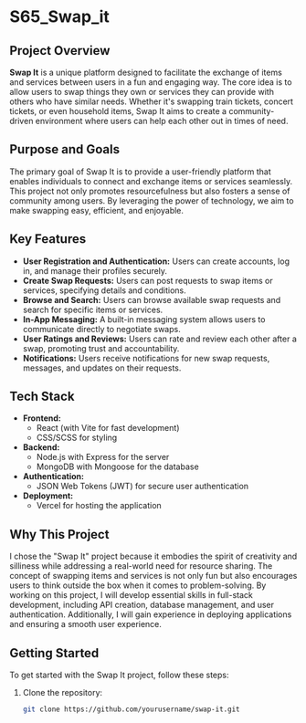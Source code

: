 # S65_Swap_it
## Project Overview

**Swap It** is a unique platform designed to facilitate the exchange of items and services between users in a fun and engaging way. The core idea is to allow users to swap things they own or services they can provide with others who have similar needs. Whether it's swapping train tickets, concert tickets, or even household items, Swap It aims to create a community-driven environment where users can help each other out in times of need.

## Purpose and Goals

The primary goal of Swap It is to provide a user-friendly platform that enables individuals to connect and exchange items or services seamlessly. This project not only promotes resourcefulness but also fosters a sense of community among users. By leveraging the power of technology, we aim to make swapping easy, efficient, and enjoyable.

## Key Features

- **User Registration and Authentication:** Users can create accounts, log in, and manage their profiles securely.
- **Create Swap Requests:** Users can post requests to swap items or services, specifying details and conditions.
- **Browse and Search:** Users can browse available swap requests and search for specific items or services.
- **In-App Messaging:** A built-in messaging system allows users to communicate directly to negotiate swaps.
- **User Ratings and Reviews:** Users can rate and review each other after a swap, promoting trust and accountability.
- **Notifications:** Users receive notifications for new swap requests, messages, and updates on their requests.

## Tech Stack

- **Frontend:** 
  - React (with Vite for fast development)
  - CSS/SCSS for styling
- **Backend:** 
  - Node.js with Express for the server
  - MongoDB with Mongoose for the database
- **Authentication:** 
  - JSON Web Tokens (JWT) for secure user authentication
- **Deployment:** 
  - Vercel for hosting the application

## Why This Project

I chose the "Swap It" project because it embodies the spirit of creativity and silliness while addressing a real-world need for resource sharing. The concept of swapping items and services is not only fun but also encourages users to think outside the box when it comes to problem-solving. By working on this project, I will develop essential skills in full-stack development, including API creation, database management, and user authentication. Additionally, I will gain experience in deploying applications and ensuring a smooth user experience.

## Getting Started

To get started with the Swap It project, follow these steps:

1. Clone the repository:
   ```bash
   git clone https://github.com/yourusername/swap-it.git
